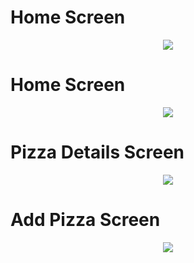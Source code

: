 # Home Screen
<p align="center">
<img src="https://user-images.githubusercontent.com/84568841/192819913-d99e8d88-2298-4922-9962-a279cf73cd4f.png" />
</p>

# Home Screen
<p align="center">
<img src="https://user-images.githubusercontent.com/84568841/192820326-6726d760-a9dc-4ed4-ae07-e6504d6229da.png" />
</p>

# Pizza Details Screen
<p align="center">
<img src="https://user-images.githubusercontent.com/84568841/192821125-ee726dfd-75d8-4ef1-abbf-6cff143da9e3.png" />
</p>

# Add Pizza Screen
<p align="center">
<img src="https://user-images.githubusercontent.com/84568841/192821384-5d970c64-e8d4-45f8-bbd1-41059fe53c08.png" />
</p>
